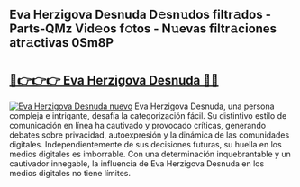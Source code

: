 ## Eva Herzigova Desnuda D𝚎sn𝚞dos filtr𝚊dos - Parts-QMz Vid𝚎os f𝚘tos - N𝚞evas filtr𝚊ciones atr𝚊ctivas 0Sm8P

# <h2><a href="http://mb5ht8.tromn.icu/?c=Eva+Herzigova+Desnuda">🔗👉👉👉 Eva Herzigova Desnuda 🔗🔗</a></h2>

[![Eva Herzigova Desnuda nuevo](https://i.imgur.com/pEAQMta.gif)](http://mb5ht8.tromn.icu/?c=Eva+Herzigova+Desnuda)
Eva Herzigova Desnuda, una persona compleja e intrigante, desafía la categorización fácil. Su distintivo estilo de comunicación en línea ha cautivado y provocado críticas, generando debates sobre privacidad, autoexpresión y la dinámica de las comunidades digitales. Independientemente de sus decisiones futuras, su huella en los medios digitales es imborrable. Con una determinación inquebrantable y un cautivador innegable, la influencia de Eva Herzigova Desnuda en los medios digitales no tiene límites.

